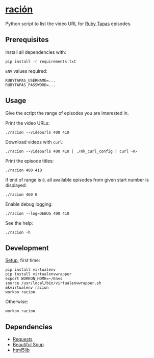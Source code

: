# [ración](https://en.wiktionary.org/wiki/raci%C3%B3n)

Python script to list the video URL for [Ruby Tapas](https://www.rubytapas.com/) episodes.

## Prerequisites

Install all dependencies with:

    pip install -r requirements.txt

`ENV` values required:

```
RUBYTAPAS_USERNAME=...
RUBYTAPAS_PASSWORD=...
```

## Usage

Give the script the range of episodes you are interested in.

Print the video URLs:

    ./racion --videourls 400 410

Download videos with `curl`:

    ./racion --videourls 400 410 | ./mk_curl_config | curl -K-

Print the episode titles:

    ./racion 400 410

If end of range is `0`, all available episodes from given start number is displayed:

    ./racion 460 0

Enable debug logging:

    ./racion --log=DEBUG 400 410

See the help:

    ./racion -h

## Development

[Setup](http://python-guide-pt-br.readthedocs.io/en/latest/dev/virtualenvs/), first time:

    pip install virtualenv
    pip install virtualenvwrapper
    export WORKON_HOME=~/Envs
    source /usr/local/bin/virtualenvwrapper.sh
    mkvirtualenv racion
    workon racion

Otherwise:

    workon racion

## Dependencies

* [Requests](http://docs.python-requests.org/en/master/)
* [Beautiful Soup](https://www.crummy.com/software/BeautifulSoup/)
* [html5lib](https://github.com/html5lib/html5lib-python)
